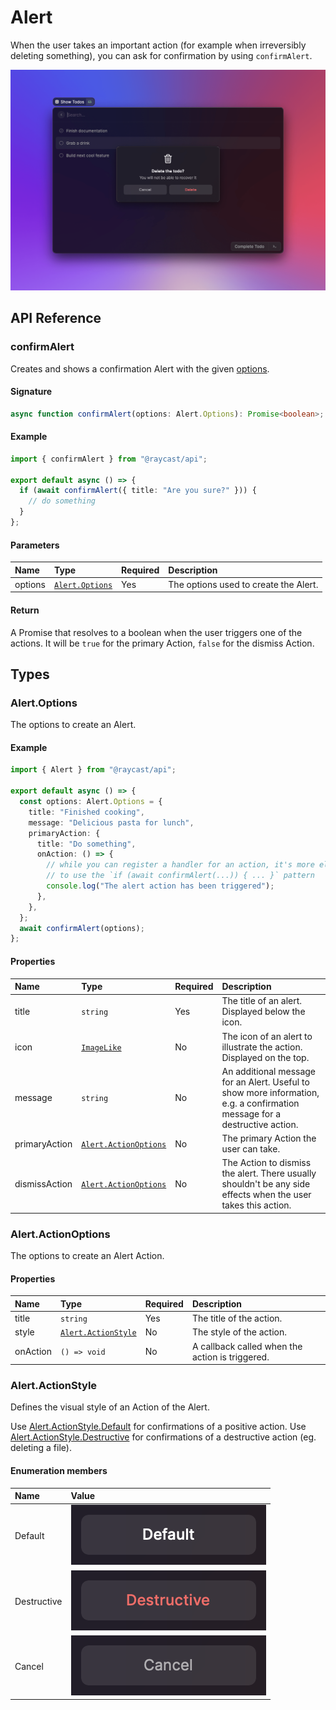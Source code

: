 # Alert

When the user takes an important action (for example when irreversibly deleting something), you can ask for confirmation by using `confirmAlert`.

![](../../.gitbook/assets/alert.png)

## API Reference

### confirmAlert

Creates and shows a confirmation Alert with the given [options](#alert.options).

#### Signature

```typescript
async function confirmAlert(options: Alert.Options): Promise<boolean>;
```

#### Example

```typescript
import { confirmAlert } from "@raycast/api";

export default async () => {
  if (await confirmAlert({ title: "Are you sure?" })) {
    // do something
  }
};
```

#### Parameters

| Name    | Type                                         | Required | Description                           |
| :------ | :------------------------------------------- | :------- | :------------------------------------ |
| options | <code>[Alert.Options](#alert.options)</code> | Yes      | The options used to create the Alert. |

#### Return

A Promise that resolves to a boolean when the user triggers one of the actions.
It will be `true` for the primary Action, `false` for the dismiss Action.

## Types

### Alert.Options

The options to create an Alert.

#### Example

```typescript
import { Alert } from "@raycast/api";

export default async () => {
  const options: Alert.Options = {
    title: "Finished cooking",
    message: "Delicious pasta for lunch",
    primaryAction: {
      title: "Do something",
      onAction: () => {
        // while you can register a handler for an action, it's more elegant
        // to use the `if (await confirmAlert(...)) { ... }` pattern
        console.log("The alert action has been triggered");
      },
    },
  };
  await confirmAlert(options);
};
```

#### Properties

| Name          | Type                                                                      | Required | Description                                                                                                                |
| :------------ | :------------------------------------------------------------------------ | :------- | :------------------------------------------------------------------------------------------------------------------------- |
| title         | <code>string</code>                                                       | Yes      | The title of an alert. Displayed below the icon.                                                                           |
| icon          | <code>[ImageLike](../user-interface/icons-and-images.md#imagelike)</code> | No       | The icon of an alert to illustrate the action. Displayed on the top.                                                       |
| message       | <code>string</code>                                                       | No       | An additional message for an Alert. Useful to show more information, e.g. a confirmation message for a destructive action. |
| primaryAction | <code>[Alert.ActionOptions](#alert.actionoptions)</code>                  | No       | The primary Action the user can take.                                                                                      |
| dismissAction | <code>[Alert.ActionOptions](#alert.actionoptions)</code>                  | No       | The Action to dismiss the alert. There usually shouldn't be any side effects when the user takes this action.              |

### Alert.ActionOptions

The options to create an Alert Action.

#### Properties

| Name     | Type                                                 | Required | Description                                     |
| :------- | :--------------------------------------------------- | :------- | :---------------------------------------------- |
| title    | <code>string</code>                                  | Yes      | The title of the action.                        |
| style    | <code>[Alert.ActionStyle](#alert.actionstyle)</code> | No       | The style of the action.                        |
| onAction | <code>() => void</code>                              | No       | A callback called when the action is triggered. |

### Alert.ActionStyle

Defines the visual style of an Action of the Alert.

Use [Alert.ActionStyle.Default](#alert.actionstyle) for confirmations of a positive action.
Use [Alert.ActionStyle.Destructive](#alert.actionstyle) for confirmations of a destructive action (eg. deleting a file).

#### Enumeration members

| Name        | Value                                                   |
| :---------- | :------------------------------------------------------ |
| Default     | ![](../../.gitbook/assets/alert-action-default.png)     |
| Destructive | ![](../../.gitbook/assets/alert-action-destructive.png) |
| Cancel      | ![](../../.gitbook/assets/alert-action-cancel.png)      |
